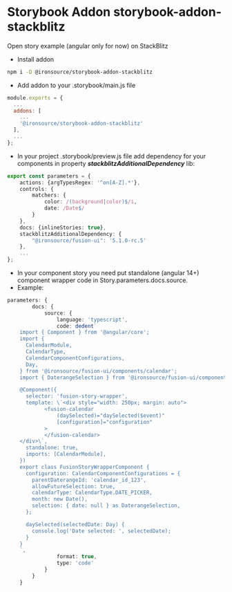 # Storybook Addon storybook-addon-stackblitz
Open story example (angular only for now) on StackBlitz

- Install addon
```bash
npm i -D @ironsource/storybook-addon-stackblitz
```
- Add addon to your .storybook/main.js file
```js
module.exports = {
  ...
  addons: [
    ...
    '@ironsource/storybook-addon-stackblitz'
  ],
  ...
};
```

- In your project .storybook/preview.js file add dependency for your components in property ***stackblitzAdditionalDependency*** lib:
```ts
export const parameters = {
    actions: {argTypesRegex: '^on[A-Z].*'},
    controls: {
        matchers: {
            color: /(background|color)$/i,
            date: /Date$/
        }
    },
    docs: {inlineStories: true},
    stackblitzAdditionalDependency: {
        "@ironsource/fusion-ui": '5.1.0-rc.5'
    },
    ...
};
```
- In your component story you need put standalone (angular 14+) component wrapper code in Story.parameters.docs.source.
- Example:
```ts
parameters: {
        docs: {
            source: {
                language: 'typescript',
                code: dedent`
    import { Component } from '@angular/core';
    import {
      CalendarModule,
      CalendarType,
      CalendarComponentConfigurations,
      Day,
    } from '@ironsource/fusion-ui/components/calendar';
    import { DaterangeSelection } from '@ironsource/fusion-ui/components/daterange';

    @Component({
      selector: 'fusion-story-wrapper',
      template: \`<div style="width: 250px; margin: auto">
            <fusion-calendar
                (daySelected)="daySelected($event)"
                [configuration]="configuration"
            >
            </fusion-calendar>
    </div>\`,
      standalone: true,
      imports: [CalendarModule],
    })
    export class FusionStoryWrapperComponent {
      configuration: CalendarComponentConfigurations = {
        parentDaterangeId: 'calendar_id_123',
        allowFutureSelection: true,
        calendarType: CalendarType.DATE_PICKER,
        month: new Date(),
        selection: { date: null } as DaterangeSelection,
      };

      daySelected(selectedDate: Day) {
        console.log('Date selected: ', selectedDate);
      }
    }
    `,
                format: true,
                type: 'code'
            }
        }
    }
```